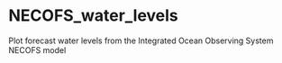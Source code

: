 # NECOFS_water_levels
Plot forecast water levels from the Integrated Ocean Observing System NECOFS model
